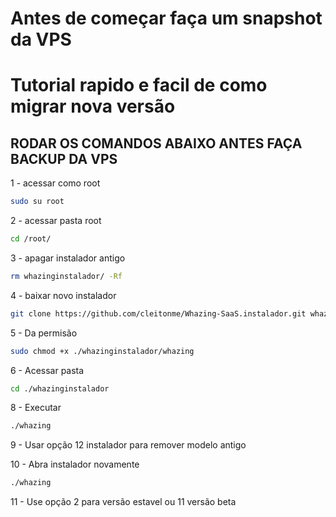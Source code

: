 # Antes de começar faça um snapshot da VPS  #

# Tutorial rapido e facil de como migrar nova versão

## RODAR OS COMANDOS ABAIXO ANTES FAÇA BACKUP DA VPS

1 - acessar como root
```bash
sudo su root
```

2 - acessar pasta root
```bash
cd /root/
```


3 - apagar instalador antigo
```bash
rm whazinginstalador/ -Rf
```

4 - baixar novo instalador
```bash
git clone https://github.com/cleitonme/Whazing-SaaS.instalador.git whazinginstalador
```

5 - Da permisão
```bash
sudo chmod +x ./whazinginstalador/whazing
```

6 - Acessar pasta
```bash
cd ./whazinginstalador
```

8 - Executar
```bash
./whazing
```

9 - Usar opção 12 instalador para remover modelo antigo

10 - Abra instalador novamente
```bash
./whazing
```

11 - Use opção 2 para versão estavel ou 11 versão beta